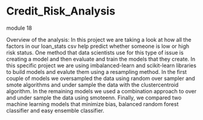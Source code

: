 # Credit_Risk_Analysis
module 18

Overview of the analysis:
In this project we are taking a look at how all the factors in our loan_stats csv help predict whether someone is low or high risk status. One method that data scientists use for this type of issue is creating a model and then evaluate and train the models that they create. In this specific project we are using imbalanced-learn and scikit-learn libraries to build models and evalute them using a resampling method. In the first couple of models we oversampled the data using random over sampler and smote algorithms and under sample the data with the clustercentroid algorithm. In the remaining models we used a combination approach to over and under sample the data using smoteenn. Finally, we compared two machine learning models that minimize bias, balanced random forest classifier and easy ensemble classifier.

